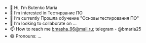- 👋 Hi, I’m Butenko Maria
- 👀 I’m interested in Тестирвание ПО
- 🌱 I’m currently Прошла обучение "Основы тестирования ПО" 
- 💞️ I’m looking to collaborate on ...
- 📫 How to reach me bmasha_96@mail.ru; telegram - @bmaria25
- 😄 Pronouns: ...


<!---
ButenkoMaria/ButenkoMaria is a ✨ special ✨ repository because its `README.md` (this file) appears on your GitHub profile.
You can click the Preview link to take a look at your changes.
--->
